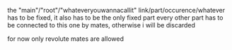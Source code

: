 the "main"/"root"/"whateveryouwannacallit" link/part/occurence/whatever has to be fixed, it also has to be the only fixed part
every other part has to be connected to this one by mates, otherwise i will be discarded

for now only revolute mates are allowed

